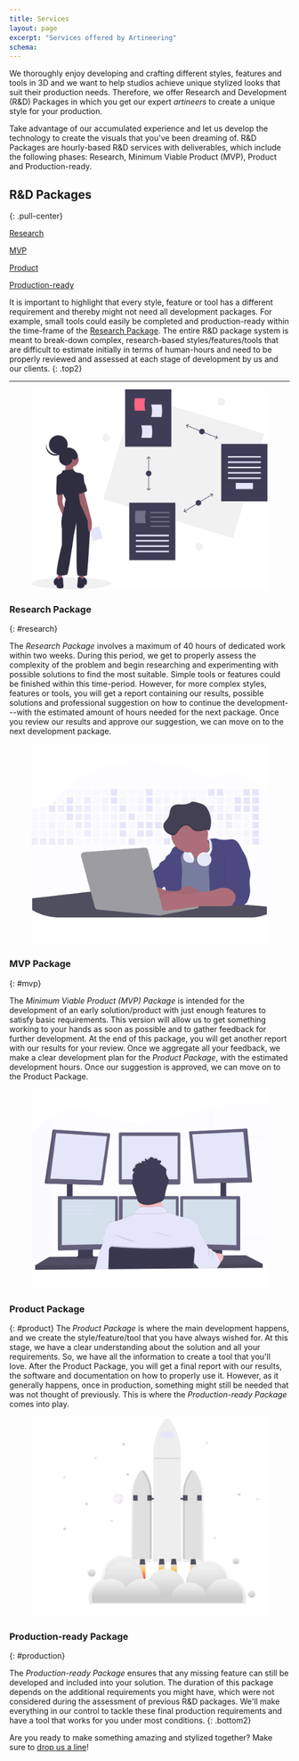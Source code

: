 ```yaml
---
title: Services
layout: page
excerpt: "Services offered by Artineering"
schema:
---
```


We thoroughly enjoy developing and crafting different styles, features and tools in 3D and we want to help studios achieve unique stylized looks that suit their production needs. Therefore, we offer Research and Development (R&D) Packages in which you get our expert _artineers_ to create a unique style for your production.

Take advantage of our accumulated experience and let us develop the technology to create the visuals that you've been dreaming of. R&D Packages are hourly-based R&D services with deliverables, which include the following phases: Research, Minimum Viable Product (MVP), Product and Production-ready.

## R&D Packages
{: .pull-center}

<div class="pull-center schematic">
  <div>
    <p><a href="#research" class="btn btn--aio">Research <i class="fas fa-box-open left05"></i></a></p>
  </div>

  <i class="fas fa-arrow-alt-down fa-lg"></i>

  <div>
  <p><a href="#mvp" class="btn btn--aio">MVP <i class="fas fa-box-full left05"></i></a></p>
  </div>

  <i class="fas fa-arrow-alt-down fa-lg"></i>

  <div>
  <p><a href="#product" class="btn btn--aio">Product <i class="fas fa-box-heart left05"></i></a></p>
  </div>

  <i class="fas fa-arrow-alt-down fa-lg"></i>

  <div>
  <p><a href="#production" class="btn btn--aio">Production-ready <i class="fas fa-box-alt left05"></i></a></p>
  </div>

  <i class="fas fa-arrow-alt-down fa-lg"></i>

  <div style="margin-top:0.2em;">
    <span class="fa-stack fa-2x">
    <i class="fas fa-square fa-stack-2x"></i>
    <i class="fas fa-hand-holding-box fa-stack-1x fa-inverse"></i>
    </span>
  </div>

</div>

It is important to highlight that every style, feature or tool has a different requirement and thereby might not need all development packages. For example, small tools could easily be completed and production-ready within the time-frame of the [Research Package](#research). The entire R&D package system is meant to break-down complex, research-based styles/features/tools that are difficult to estimate initially in terms of human-hours and need to be properly reviewed and assessed at each stage of development by us and our clients.
{: .top2}

---

<div class="expand">
<figure class="pull-right">
  	<img src="/images/services/research.svg" class="side-gfx" alt="Research">
</figure>
</div>

### Research Package
{: #research}

The _Research Package_ involves a maximum of 40 hours of dedicated work within two weeks. During this period, we get to properly assess the complexity of the problem and begin researching and experimenting with possible solutions to find the most suitable. Simple tools or features could be finished within this time-period. However, for more complex styles, features or tools, you will get a report containing our results, possible solutions and professional suggestion on how to continue the development---with the estimated amount of hours needed for the next package. Once you review our results and approve our suggestion, we can move on to the next development package.

<div class="expand">
<figure class="pull-left">
  	<img src="/images/services/mvp.svg" class="side-gfx" alt="MVP">
</figure>
</div>

### MVP Package
{: #mvp}

The _Minimum Viable Product (MVP) Package_ is intended for the development of an early solution/product with just enough features to satisfy basic requirements. This version will allow us to get something working to your hands as soon as possible and to gather feedback for further development. At the end of this package, you will get another report with our results for your review. Once we aggregate all your feedback, we make a clear development plan for the _Product Package_, with the estimated development hours. Once our suggestion is approved, we can move on to the Product Package.

<div class="expand">
<figure class="pull-right">
  	<img src="/images/services/product.svg" class="side-gfx" alt="Product">
</figure>
</div>

### Product Package
{: #product}
The _Product Package_ is where the main development happens, and we create the style/feature/tool that you have always wished for. At this stage, we have a clear understanding about the solution and all your requirements. So, we have all the information to create a tool that you'll love. After the Product Package, you will get a final report with our results, the software and documentation on how to properly use it. However, as it generally happens, once in production, something might still be needed that was not thought of previously. This is where the _Production-ready Package_ comes into play.

<div class="expand">
<figure class="pull-left">
  	<img src="/images/services/production.svg" class="side-gfx" alt="Production-Ready">
</figure>
</div>

### Production-ready Package
{: #production}

The _Production-ready Package_ ensures that any missing feature can still be developed and included into your solution. The duration of this package depends on the additional requirements you might have, which were not considered during the assessment of previous R&D packages. We'll make everything in our control to tackle these final production requirements and have a tool that works for you under most conditions.
{: .bottom2}

Are you ready to make something amazing and stylized together? Make sure to [drop us a line](/contact)!
